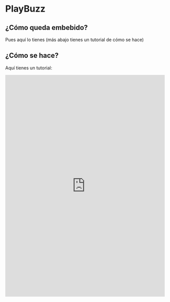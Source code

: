 
# PlayBuzz

## ¿Cómo queda embebido?

Pues aquí lo tienes (más abajo tienes un tutorial de cómo se hace)

<script type="text/javascript" src="//cdn.playbuzz.com/widget/feed.js"></script>
<div class="pb_feed" data-embed-by="49a7a73e-9ff0-479b-92e4-23debc830474" data-game="/obiwan15/preguntas-sobre-mbot-de-makeblock"></div>
</div>

## ¿Cómo se hace?

Aquí tienes un tutorial:

<iframe src="https://docs.google.com/presentation/d/e/2PACX-1vTT8q6BU9gP8s1_HZyw1fAqaqJKUdqp0znazJnj3zLObeGenBtmwWfxcp1tr0uJqZXwmR1a6Xq0UAqM/embed?start=false&loop=false&delayms=3000" frameborder="0" width="100%" height="700" allowfullscreen="true" mozallowfullscreen="true" webkitallowfullscreen="true"></iframe>